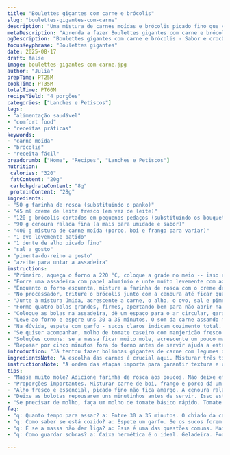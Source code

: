 ```yaml
---
title: "Boulettes gigantes com carne e brócolis"
slug: "boulettes-gigantes-com-carne"
description: "Uma mistura de carnes moídas e brócolis picado fino que vira bolotas grandonas douradas no forno. Trocando a farinha panko por farinha de rosca caseira e o leite por creme de leite, traz um toque mais cremoso; cenoura ralada entra para dar umidade e cor. O segredo está no toque do alho e no cuidado ao formar bolas firmes, para não desmancharem. Forno bem quente, sem abrir na hora crucial, deixa o exterior dourado e o interior suculento. Serve com massa ao molho vermelho, mas também rola arroz temperado. Textura firme, com pitadas crocantes dos vegetais e aroma marcante da carne assada. Nunca subestime o poder do pré-aquecimento e da paciência para a boa crocância."
metaDescription: "Aprenda a fazer Boulettes gigantes com carne e brócolis - Receitas caseiras cheias de sabor e textura."
ogDescription: "Boulettes gigantes com carne e brócolis - Sabor e crocância que vão surpreender seu paladar."
focusKeyphrase: "Boulettes gigantes"
date: 2025-08-17
draft: false
image: boulettes-gigantes-com-carne.jpg
author: "Julia"
prepTime: PT25M
cookTime: PT35M
totalTime: PT60M
recipeYield: "4 porções"
categories: ["Lanches e Petiscos"]
tags:
- "alimentação saudável"
- "comfort food"
- "receitas práticas"
keywords:
- "carne moída"
- "brócolis"
- "receita fácil"
breadcrumb: ["Home", "Recipes", "Lanches e Petiscos"]
nutrition: 
 calories: "320"
 fatContent: "20g"
 carbohydrateContent: "8g"
 proteinContent: "28g"
ingredients:
- "50 g farinha de rosca (substituindo o panko)"
- "45 ml creme de leite fresco (em vez de leite)"
- "120 g brócolis cortados em pequenos pedaços (substituindo os bouquets inteiros)"
- "90 g cenoura ralada fina (a mais para umidade e sabor)"
- "400 g mistura de carne moída (porco, boi e frango para variar)"
- "1 ovo levemente batido"
- "1 dente de alho picado fino"
- "sal a gosto"
- "pimenta-do-reino a gosto"
- "azeite para untar a assadeira"
instructions:
- "Primeiro, aqueça o forno a 220 °C, coloque a grade no meio -- isso evita que as bolas fiquem cruas por dentro e queimem por fora."
- "Forre uma assadeira com papel alumínio e unte muito levemente com azeite – o mínimo para não grudar, evita excesso de gordura."
- "Enquanto o forno esquenta, misture a farinha de rosca com o creme de leite. Deixe absorver pelo menos 5 minutos, tem que virar uma massa úmida mas não líquida."
- "No processador, triture o brócolis junto com a cenoura até ficar quase uma pasta rústica, não precisa virar purê – os pedaços pequenos dão textura bonita."
- "Junte à mistura úmida, acrescente a carne, o alho, o ovo, sal e pimenta. Eu prefiro misturar com as mãos; ajuda a sentir se a massa está grudenta demais ou muito seca."
- "Forme quatro bolas grandes, firmes, apertando bem para não abrir na hora que assar. Mantenha tamanhos semelhantes para assar por igual."
- "Coloque as bolas na assadeira, dê um espaço para o ar circular, garante dourado uniforme."
- "Leve ao forno e espere uns 30 a 35 minutos. O som da carne assando muda: do branco cru para um chiado suave e depois um estampido discreto é sinal que está no ponto."
- "Na dúvida, espete com garfo - sucos claros indicam cozimento total. Bolas crepitando e com casquinha firme, casca levemente estaladiça, pode tirar."
- "Se quiser acompanhar, molho de tomate caseiro com manjericão fresco nunca erra; macarrão simples também dá o contraste certo."
- "Soluções comuns: se a massa ficar muito mole, acrescente um pouco mais de farinha de rosca. Se ficar muito seca, mais creme de leite ou um pouquinho de azeite. Cuidado pra não exagerar no alho - reserva parte para colocar só no final, senão amargoa."
- "Reposar por cinco minutos fora do forno antes de servir ajuda a estabilizar o interior, evita que desmanchem ao cortar."
introduction: "Já tentou fazer bolinhas gigantes de carne com legumes dentro e ficou cru ou seco demais? Aquele segredo de forno e a proporção certa dos ingredientes importam muito. Panko nem sempre é fácil de achar; farinha de rosca comum da contabilidade caseira quebra o galho. Trocar o leite por creme de leite dá uma liga diferente, mantém o interior úmido sem encharcar. O brócolis triturado traz cor e crocância, mas cuidado com a quantidade pra não virar massa verde. Uns toques de cenoura ralada dão um sabor mais adocicado e umidade. Quando as bolas começam a chiar no forno, sabe que é hora de ficar de olho. Adoro o aroma que se forma, mistura de alho e carne assada, cheiro que enche a cozinha de lembranças de casa. Servir com um macarrão básico, tomate fresco e manjericão - não tem erro."
ingredientsNote: "A escolha das carnes é crucial aqui. Misturar três tipos equilibra sabor e textura, mas não tem erro com apenas uma ou duas. Caso queira substituir o brócolis, couve-flor picada funciona. A farinha de rosca caseira feita com pão amanhecido quebra menos, e você controla a granulosidade. Creme de leite fresco funciona melhor que leite porque não endurece tanto e deixa o interior macio. Cenoura ralada é um truque pessoal pra dar umidade e o toque adocicado que harmoniza com o sabor forte da carne. O alho deve ser fresco, mas picado fino para não aparecer demais. Se quiser, uma pitada de noz-moscada ativa ainda mais o sabor. Sempre tempero com sal e pimenta só no final da mistura porque o excesso pode sequestrar a umidade da massa."
instructionsNote: "A ordem das etapas importa para garantir textura e cozimento uniforme. Piercing do alho no processador com os vegetais libera aroma sem grandes pedacinhos que queimam. Depois da mistura com creme de leite e farinha, aguarde a absorção para não escorrer. O ovo é a cola que junta tudo; batido levemente já basta para espalhar sem embolar. Moldar as bolotas com as mãos limpas ajuda a sentir a textura, se ficar grudento demais, enfarinhe a palma. Forno preaquecido forte, sem abrir janela até sentir que estão dourando - abrir fóido assado pode embolar ou deixar cru. Ouvir o barulho do forno ajuda: a coincidência entre a crosta começar a firmar e chiados sutis sinaliza que é hora. Sempre deixe descansar um pouco na bancada para os sucos se redistribuírem; quente demais se desmonta fácil. Para limpeza - alumínio facilita muito; restos grudados levam mais tempo e quebram o lado crocante."
tips:
- "Massa muito mole? Adicione farinha de rosca aos poucos. Não deixe em excesso. Dá textura firme. Se seca, creme de leite ou azeite. Um toque só. A mistura tem que ficar grudenta mas não escorregadia."
- "Proporções importantes. Misturar carne de boi, frango e porco dá um sabor diferente. Trocar o brócolis por couve-flor picada também rola. Mas fica atenta a textura. Não pode virar uma massa verde na receita."
- "Alho fresco é essencial, picado fino não fica amargo. A cenoura ralada traz um dulçor interessante, mas não exagere. Menos é mais. Quanto ao forno, preaqueça bem. Não abra a porta não, temperatura alta é crucial."
- "Deixe as bolotas repousarem uns minutinhos antes de servir. Isso estabiliza a textura. Caso contrário,ao cortar, podem desmanchar. O som do chiado é seu amigo; sinal que a carne está assando de verdade."
- "Se precisar de molho, faça um molho de tomate básico rápido. Tomate fresco e manjericão são ótimas opções. Com um macarrão simples fica incrível, mas não muito pesado. Lembre da leveza. Essa combinação sempre agrada."
faq:
- "q: Quanto tempo para assar? a: Entre 30 a 35 minutos. O chiado da carne muda. O barulho é seu sinal. Fique atento."
- "q: Como saber se está cozido? a: Espete um garfo. Se os sucos forem claros, tá tudo certo. Casquinha firme, já pode retirar."
- "q: E se a massa não der liga? a: Essa é uma das questões comuns. Mais farinha de rosca é uma solução. Muito seca, adicione um pouco de creme ou azeite."
- "q: Como guardar sobras? a: Caixa hermética é o ideal. Geladeira. Pode congelar também, mas enrole bem. A qualidade muda, mas ainda dá pra usar."

---
```

